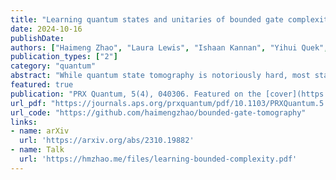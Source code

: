 ```yaml
---
title: "Learning quantum states and unitaries of bounded gate complexity"
date: 2024-10-16
publishDate: 
authors: ["Haimeng Zhao", "Laura Lewis", "Ishaan Kannan", "Yihui Quek", "Hsin-Yuan Huang", "Matthias C. Caro"]
publication_types: ["2"]
category: "quantum"
abstract: "While quantum state tomography is notoriously hard, most states hold little interest to practically-minded tomographers. Given that states and unitaries appearing in Nature are of bounded gate complexity, it is natural to ask if efficient learning becomes possible. In this work, we prove that to learn a state generated by a quantum circuit with G two-qubit gates to a small trace distance, a sample complexity scaling linearly in G is necessary and sufficient. We also prove that the optimal query complexity to learn a unitary generated by G gates to a small average-case error scales linearly in G. While sample-efficient learning can be achieved, we show that under reasonable cryptographic conjectures, the computational complexity for learning states and unitaries of gate complexity G must scale exponentially in G. We illustrate how these results establish fundamental limitations on the expressivity of quantum machine learning models and provide new perspectives on no-free-lunch theorems in unitary learning. Together, our results answer how the complexity of learning quantum states and unitaries relate to the complexity of creating these states and unitaries."
featured: true
publication: "PRX Quantum, 5(4), 040306. Featured on the [cover](https://journals.aps.org/prxquantum/covers/5/4) and in the [International Year of Quantum Collection](https://prxquantumcollection.org)"
url_pdf: "https://journals.aps.org/prxquantum/pdf/10.1103/PRXQuantum.5.040306"
url_code: "https://github.com/haimengzhao/bounded-gate-tomography"
links:
- name: arXiv
  url: 'https://arxiv.org/abs/2310.19882'
- name: Talk
  url: 'https://hmzhao.me/files/learning-bounded-complexity.pdf'
---
```


